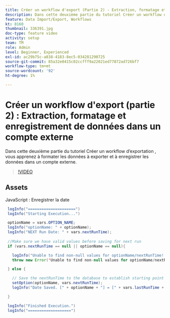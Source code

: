 ```yaml
---
title: Créer un workflow d'export (Partie 2) - Extraction, formatage et enregistrement des données dans un compte externe
description: Dans cette deuxième partie du tutoriel Créer un workflow d’exportation , vous apprenez à formater les données à exporter et à enregistrer les données dans un compte externe.
feature: Data Import/Export, Workflows
kt: 8160
thumbnail: 336391.jpg
doc-type: feature video
activity: setup
team: TM
role: Admin
level: Beginner, Experienced
exl-id: ac29b75c-a838-4183-8ec5-034281290725
source-git-commit: 85a32e0415c02ccfff9a22021ed77872ad726bf7
workflow-type: tm+mt
source-wordcount: '92'
ht-degree: 1%

---
```


# Créer un workflow d&#39;export (partie 2) : Extraction, formatage et enregistrement de données dans un compte externe

Dans cette deuxième partie du tutoriel Créer un workflow d’exportation , vous apprenez à formater les données à exporter et à enregistrer les données dans un compte externe.

>[!VIDEO](https://video.tv.adobe.com/v/336391?quality=12)

## Assets

JavaScript : Enregistrer la date

```java
 logInfo("=====================")
 logInfo("Starting Execution...")

 optionName = vars.OPTION_NAME;
 logInfo("optionName: " + optionName);
 logInfo("NEXT Run Date: " + vars.nextRunTime);
 
 //Make sure we have valid values before saving for next run
 if (vars.nextRunTime == null || optionName == null){

   logInfo("Unable to find non-null values for optionName/nextRunTime! Throwing Error.")
   throw new Error('Unable to find non-null values for optionName/nextRunTime!  Ending Execution.');

 } else {

   // Save the nextRunTime to the database to establish starting point for next run.
   setOption(optionName, vars.nextRunTime);
   logInfo("Date Saved. [" + optionName + "] = [" + vars.lastRunTime + "]")

 }

 logInfo("Finished Execution.") 
 logInfo("===================")
```
